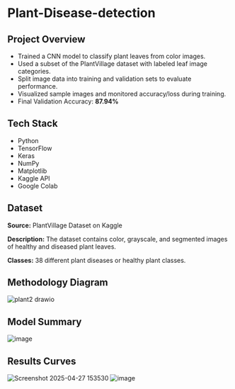 # Plant-Disease-detection

## Project Overview
- Trained a CNN model to classify plant leaves from color images.
- Used a subset of the PlantVillage dataset with labeled leaf image categories.
- Split image data into training and validation sets to evaluate performance.
- Visualized sample images and monitored accuracy/loss during training.
- Final Validation Accuracy: **87.94%**
  
## Tech Stack 
- Python
- TensorFlow
- Keras
- NumPy
- Matplotlib
- Kaggle API
- Google Colab
  
## Dataset
**Source:** PlantVillage Dataset on Kaggle

**Description:** The dataset contains color, grayscale, and segmented images of healthy and diseased plant leaves.

**Classes:** 38 different plant diseases or healthy plant classes.

## Methodology Diagram
![plant2 drawio](https://github.com/user-attachments/assets/fec715dc-17f7-4852-8e1e-ee99c369628a)

## Model Summary
![image](https://github.com/user-attachments/assets/257f0cf8-404a-4ed0-90a0-36bf88ee886f)
## Results Curves
![Screenshot 2025-04-27 153530](https://github.com/user-attachments/assets/aea6f74f-0470-4953-89bb-1851485f3ba9)
![image](https://github.com/user-attachments/assets/bce87bfe-8898-4fe6-a6fd-f6d43be35c35)


